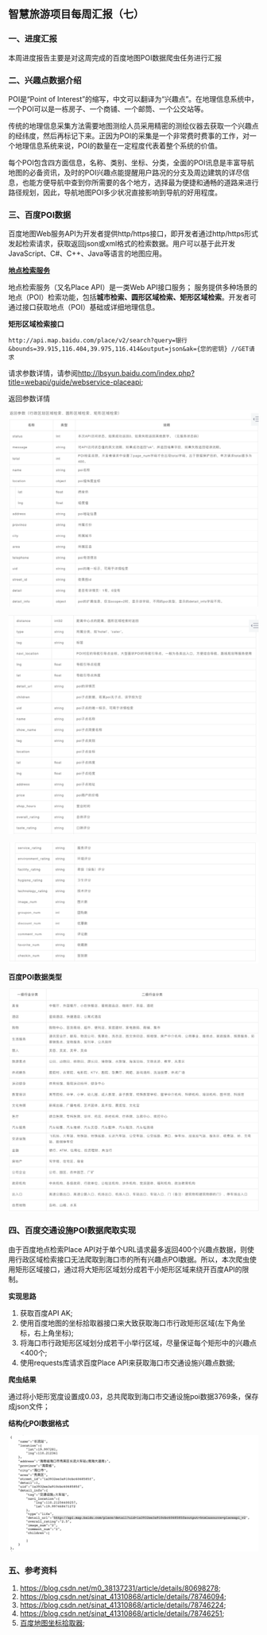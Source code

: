 ## 智慧旅游项目每周汇报（七）

### 一、进度汇报

本周进度报告主要是对这周完成的百度地图POI数据爬虫任务进行汇报

### 二、兴趣点数据介绍

POI是“Point of Interest”的缩写，中文可以翻译为“兴趣点”。在地理信息系统中，一个POI可以是一栋房子、一个商铺、一个邮筒、一个公交站等。

传统的地理信息采集方法需要地图测绘人员采用精密的测绘仪器去获取一个兴趣点的经纬度，然后再标记下来。正因为POI的采集是一个非常费时费事的工作，对一个地理信息系统来说，POI的数量在一定程度代表着整个系统的价值。

每个POI包含四方面信息，名称、类别、坐标、分类，全面的POI讯息是丰富导航地图的必备资讯，及时的POI兴趣点能提醒用户路况的分支及周边建筑的详尽信息，也能方便导航中查到你所需要的各个地方，选择最为便捷和通畅的道路来进行路径规划，因此，导航地图POI多少状况直接影响到导航的好用程度。

### 三、百度POI数据

百度地图Web服务API为开发者提供http/https接口，即开发者通过http/https形式发起检索请求，获取返回json或xml格式的检索数据。用户可以基于此开发JavaScript、C#、C++、Java等语言的地图应用。

**[地点检索服务](http://lbsyun.baidu.com/index.php?title=webapi/guide/webservice-placeapi)**

地点检索服务（又名Place API）是一类Web API接口服务；
服务提供多种场景的地点（POI）检索功能，包括**城市检索、圆形区域检索、矩形区域检索**。开发者可通过接口获取地点（POI）基础或详细地理信息。

**矩形区域检索接口**

```
http://api.map.baidu.com/place/v2/search?query=银行&bounds=39.915,116.404,39.975,116.414&output=json&ak={您的密钥} //GET请求
```
请求参数详情，请参阅<http://lbsyun.baidu.com/index.php?title=webapi/guide/webservice-placeapi>;

返回参数详情

![](./img/Baidu_POI_response_1.png)

![](./img/Baidu_POI_response_2.png)

![](./img/Baidu_POI_response_3.png)

**百度POI数据类型**

![](./img/Baidu_POI_tags.png)

### 四、百度交通设施POI数据爬取实现

由于百度地点检索Place API对于单个URL请求最多返回400个兴趣点数据，则使用行政区域检索接口无法爬取到海口市的所有兴趣点POI数据。所以，本次爬虫使用矩形区域接口，通过将大矩形区域划分成若干小矩形区域来绕开百度API的限制。

**实现思路**

1. 获取百度API AK;
2. 使用百度地图的坐标拾取器接口来大致获取海口市行政矩形区域(左下角坐标，右上角坐标);
3. 将海口市行政矩形区域划分成若干小举行区域，尽量保证每个矩形中的兴趣点<400个;
4. 使用requests库请求百度Place API来获取海口市交通设施兴趣点数据;

**爬虫结果**

通过将小矩形宽度设置成0.03，总共爬取到海口市交通设施poi数据3769条，保存成json文件；

**结构化POI数据格式**

![](./img/Baidu_POI_result.png)
 
### 五、参考资料
 
1. <https://blog.csdn.net/m0_38137231/article/details/80698278>;
2. <https://blog.csdn.net/sinat_41310868/article/details/78746094>;
3. <https://blog.csdn.net/sinat_41310868/article/details/78746224>;
4. <https://blog.csdn.net/sinat_41310868/article/details/78746251>;
5. [百度地图坐标拾取器](http://api.map.baidu.com/lbsapi/getpoint/index.html);
